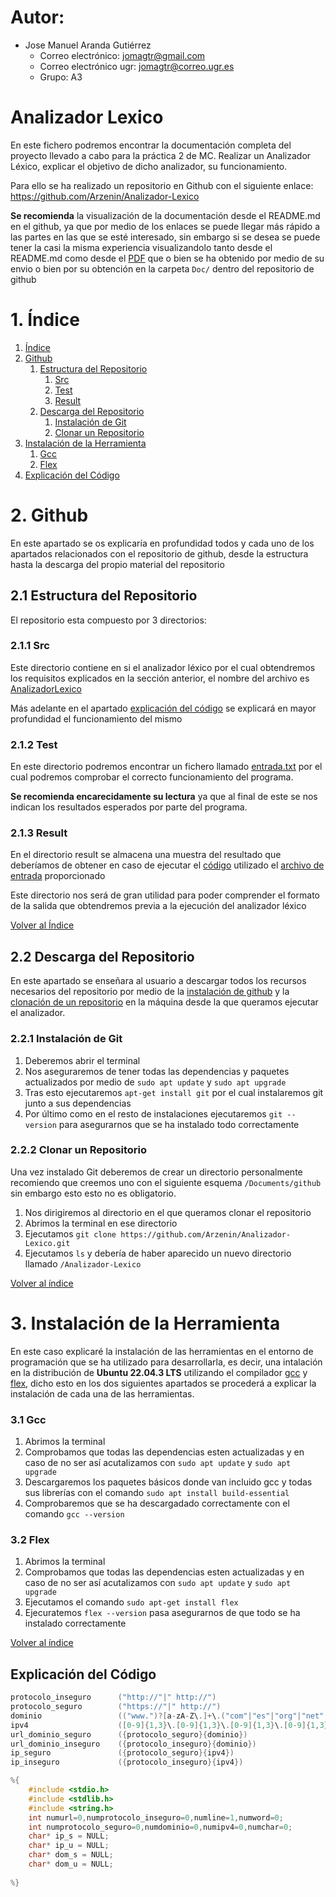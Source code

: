 # Autor:
- Jose Manuel Aranda Gutiérrez
  - Correo electrónico: jomagtr@gmail.com
  - Correo electrónico ugr: jomagtr@correo.ugr.es
  - Grupo: A3

# Analizador Lexico

En este fichero podremos encontrar la documentación completa del proyecto llevado a cabo para la práctica 2 de MC.
Realizar un Analizador Léxico, explicar el objetivo de dicho analizador, su funcionamiento.

Para ello se ha realizado un repositorio en Github con el siguiente enlace: https://github.com/Arzenin/Analizador-Lexico

__Se recomienda__ la visualización de la documentación desde el README.md en el github, ya que por medio de los enlaces se puede llegar más rápido a las partes en las que se esté interesado, sin embargo si se desea se puede tener la casi la misma experiencia visualizandolo tanto desde el README.md como desde el [PDF](Doc/) que o bien se ha obtenido por medio de su envio o bien por su obtención en la carpeta `Doc/` dentro del repositorio de github

# 1. Índice

1. [Índice](#1-índice)
2. [Github](#2-github)
   1. [Estructura del Repositorio](#21-estructura-del-repositorio)
      1. [Src](Src/#211src)
      2. [Test](Test/#212test)
      3. [Result](Result/#213result)
   2. [Descarga del Repositorio](#22-descarga-del-repositorio)
      1. [Instalación de Git](#221-instalación-de-git)
      2. [Clonar un Repositorio](#222-clonar-un-repositorio)
3. [Instalación de la Herramienta](#3-instalación-de-la-herramienta)
   1. [Gcc](#31-gcc)
   2. [Flex](#32-flex)
4. [Explicación del Código](#explicación-del-código)

# 2. Github
En este apartado se os explicaría en profundidad todos y cada uno de los apartados relacionados con el repositorio de github, desde la estructura hasta la descarga del propio material del repositorio

## 2.1 Estructura del Repositorio

El repositorio esta compuesto por 3 directorios:

### 2.1.1 Src
Este directorio contiene en si el analizador léxico por el cual obtendremos los requisitos explicados en la sección anterior, el nombre del archivo es [AnalizadorLexico](Src/AnalizadorLexico)

Más adelante en el apartado [explicación del código](#explicación-del-código) se explicará en mayor profundidad el funcionamiento del mismo


### 2.1.2 Test
En este directorio podremos encontrar un fichero llamado [entrada.txt](Test/entrada.txt) por el cual podremos comprobar el correcto funcionamiento del programa.


__Se recomienda encarecidamente su lectura__ ya que al final de este se nos indican los resultados esperados por parte del programa.


### 2.1.3 Result
En el directorio result se almacena una muestra del resultado que deberíamos de obtener en caso de ejecutar el [código](Src/AnalizadorLexico) utilizado el [archivo de entrada](Test/entrada.txt) proporcionado

Este directorio nos será de gran utilidad para poder comprender el formato de la salida que obtendremos previa a la ejecución del analizador léxico


[Volver al Índice](#índice)

## 2.2 Descarga del Repositorio
En este apartado se enseñara al usuario a descargar todos los recursos necesarios del repositorio por medio de la [instalación de github](#instalación-de-git) y la [clonación de un repositorio](clonar-un-repositorio) en la máquina desde la que queramos ejecutar el analizador.

### 2.2.1 Instalación de Git
1. Deberemos abrir el terminal
2. Nos aseguraremos de tener todas las dependencias y paquetes actualizados por medio de `sudo apt update` y `sudo apt upgrade`
3. Tras esto ejecutaremos `apt-get install git` por el cual instalaremos git junto a sus dependencias
4. Por último como en el resto de instalaciones ejecutaremos `git --version` para asegurarnos que se ha instalado todo correctamente
   
### 2.2.2 Clonar un Repositorio
Una vez instalado Git deberemos de crear un directorio personalmente recomiendo que creemos uno con el siguiente esquema `/Documents/github` sin embargo esto esto no es obligatorio.

1. Nos dirigiremos al directorio en el que queramos clonar el repositorio
2. Abrimos la terminal en ese directorio
3. Ejecutamos `git clone https://github.com/Arzenin/Analizador-Lexico.git`
4. Ejecutamos `ls` y debería de haber aparecido un nuevo directorio llamado `/Analizador-Lexico`

[Volver al índice](#índice)

# 3. Instalación de la Herramienta

En este caso explicaré la instalación de las herramientas en el entorno de programación que se ha utilizado para desarrollarla, es decir, una intalación en la distribución de __Ubuntu 22.04.3 LTS__ utilizando el compilador [gcc](#gcc) y [flex](#flex), dicho esto en los dos siguientes apartados se procederá a explicar la instalación de cada una de las herramientas.

### 3.1 Gcc
1. Abrimos la terminal
2. Comprobamos que todas las dependencias esten actualizadas y en caso de no ser así acutalizamos con `sudo apt update` y `sudo apt upgrade`
3. Descargaremos los paquetes básicos donde van incluido gcc y todas sus librerías con el comando `sudo apt install build-essential`
4. Comprobaremos que se ha descargadado correctamente con el comando `gcc --version`

### 3.2 Flex
1. Abrimos la terminal
2. Comprobamos que todas las dependencias esten actualizadas y en caso de no ser así acutalizamos con `sudo apt update` y `sudo apt upgrade`
3. Ejecutamos el comando `sudo apt-get install flex`
4. Ejecuratemos `flex --version` pasa asegurarnos de que todo se ha instalado correctamente


[Volver al índice](#índice)

## Explicación del Código

```c
protocolo_inseguro      ("http://"|" http://")
protocolo_seguro        ("https://"|" http://")
dominio                 (("www.")?[a-zA-Z\.]+\.("com"|"es"|"org"|"net"|"edu"|"gov"))
ipv4                    ([0-9]{1,3}\.[0-9]{1,3}\.[0-9]{1,3}\.[0-9]{1,3})
url_dominio_seguro      ({protocolo_seguro}{dominio})
url_dominio_inseguro    ({protocolo_inseguro}{dominio})
ip_seguro               ({protocolo_seguro}{ipv4})
ip_inseguro             ({protocolo_inseguro}{ipv4})

%{
    #include <stdio.h>
    #include <stdlib.h>
    #include <string.h>
    int numurl=0,numprotocolo_inseguro=0,numline=1,numword=0;
    int numprotocolo_seguro=0,numdominio=0,numipv4=0,numchar=0;
    char* ip_s = NULL;
    char* ip_u = NULL;
    char* dom_s = NULL;
    char* dom_u = NULL;
    
%}

```

